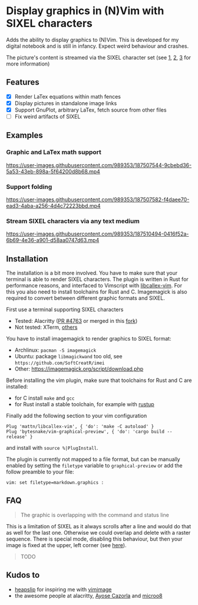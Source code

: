 # Display graphics in (N)Vim with SIXEL characters

Adds the ability to display graphics to (N)Vim. This is developed for my digital notebook and is still in infancy. Expect weird behaviour and crashes.

The picture's content is streamed via the SIXEL character set (see [1](https://saitoha.github.io/libsixel/), [2](https://en.wikipedia.org/wiki/Sixel), [3](https://www.vt100.net/docs/vt3xx-gp/chapter14.html) for more information) 

## Features

 - [x] Render LaTex equations within math fences
 - [x] Display pictures in standalone image links
 - [x] Support GnuPlot, arbitrary LaTex, fetch source from other files
 - [ ] Fix weird artifacts of SIXEL

## Examples

### Graphic and LaTex math support

https://user-images.githubusercontent.com/989353/187507544-9cbebd36-5a53-43eb-898a-5f64200d8b68.mp4

### Support folding

https://user-images.githubusercontent.com/989353/187507582-f4daee70-ead3-4aba-a256-4d4c72223bbd.mp4

### Stream SIXEL characters via any text medium

https://user-images.githubusercontent.com/989353/187510494-0416f52a-6b69-4e36-a901-d58aa0747d63.mp4

## Installation

The installation is a bit more involved. You have to make sure that your terminal is able to render SIXEL characters. The plugin is written in Rust for performance reasons, and interfaced to Vimscript with [libcallex-vim](https://github.com/mattn/libcallex-vim). For this you also need to install toolchains for Rust and C. Imagemagick is also required to convert between different graphic formats and SIXEL.

First use a terminal supporting SIXEL characters

 * Tested: Alacritty ([PR #4763](https://github.com/alacritty/alacritty/pull/4763) or merged in this [fork](https://github.com/microo8/alacritty-sixel)) 
 * Not tested: XTerm, [others](https://saitoha.github.io/libsixel/)

You have to install imagemagick to render graphics to SIXEL format:

 * Archlinux: `pacman -S imagemagick`
 * Ubuntu: package `libmagickwand` too old, see `https://github.com/SoftCreatR/imei`
 * Other: https://imagemagick.org/script/download.php

Before installing the vim plugin, make sure that toolchains for Rust and C are installed:

 * for C install `make` and `gcc`
 * for Rust install a stable toolchain, for example with [rustup](https://rustup.rs/)

Finally add the following section to your vim configuration
```
Plug 'mattn/libcallex-vim', { 'do': 'make -C autoload' }
Plug 'bytesnake/vim-graphical-preview', { 'do': 'cargo build --release' }
```

and install with `source %|PlugInstall`.

The plugin is currently not mapped to a file format, but can be manually enabled by setting the `filetype` variable to `graphical-preview` or add the follow preamble to your file:

```vim
vim: set filetype=markdown.graphics :
```

## FAQ

 > The graphic is overlapping with the command and status line

This is a limitation of SIXEL as it always scrolls after a line and would do that as well for the last one. Otherwise we could overlap and delete with a raster sequence. There is special mode, disabling this behaviour, but then your image is fixed at the upper, left corner (see [here](https://gitlab.com/AutumnMeowMeow/jexer/-/issues/61)).

 > TODO

## Kudos to

 - [heapslip](https://github.com/heapslip) for inspiring me with [vimimage](https://www.youtube.com/watch?v=cnt9mPOjrLg)
 - the awesome people at alacritty, [Ayose Cazorla](https://github.com/alacritty/alacritty/pull/4763) and [microo8](https://github.com/microo8/alacritty-sixel)
